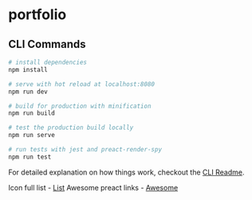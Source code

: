 # portfolio

## CLI Commands

``` bash
# install dependencies
npm install

# serve with hot reload at localhost:8080
npm run dev

# build for production with minification
npm run build

# test the production build locally
npm run serve

# run tests with jest and preact-render-spy 
npm run test
```

For detailed explanation on how things work, checkout the [CLI Readme](https://github.com/developit/preact-cli/blob/master/README.md).


Icon full list - [List](https://github.com/ForsakenHarmony/preact-feather/tree/master/src/icons)
Awesome preact links - [Awesome](https://github.com/ooade/awesome-preact)